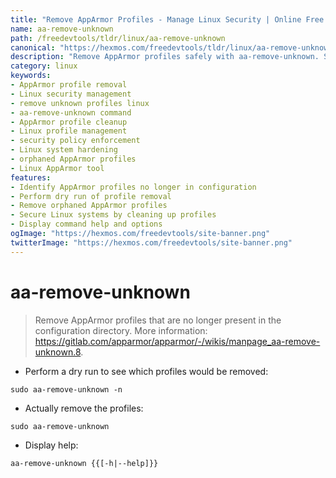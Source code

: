 ```yaml
---
title: "Remove AppArmor Profiles - Manage Linux Security | Online Free DevTools by Hexmos"
name: aa-remove-unknown
path: /freedevtools/tldr/linux/aa-remove-unknown
canonical: "https://hexmos.com/freedevtools/tldr/linux/aa-remove-unknown/"
description: "Remove AppArmor profiles safely with aa-remove-unknown. Secure your Linux system by cleaning up unused profiles. Free online tool, no registration required."
category: linux
keywords:
- AppArmor profile removal
- Linux security management
- remove unknown profiles linux
- aa-remove-unknown command
- AppArmor profile cleanup
- Linux profile management
- security policy enforcement
- Linux system hardening
- orphaned AppArmor profiles
- Linux AppArmor tool
features:
- Identify AppArmor profiles no longer in configuration
- Perform dry run of profile removal
- Remove orphaned AppArmor profiles
- Secure Linux systems by cleaning up profiles
- Display command help and options
ogImage: "https://hexmos.com/freedevtools/site-banner.png"
twitterImage: "https://hexmos.com/freedevtools/site-banner.png"
---
```


# aa-remove-unknown

> Remove AppArmor profiles that are no longer present in the configuration directory.
> More information: <https://gitlab.com/apparmor/apparmor/-/wikis/manpage_aa-remove-unknown.8>.

- Perform a dry run to see which profiles would be removed:

`sudo aa-remove-unknown -n`

- Actually remove the profiles:

`sudo aa-remove-unknown`

- Display help:

`aa-remove-unknown {{[-h|--help]}}`
